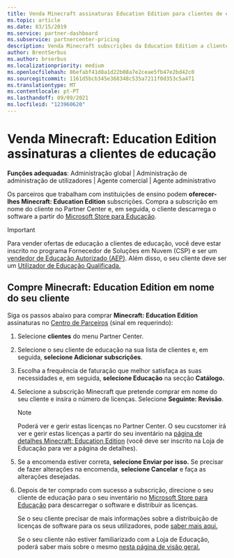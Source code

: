 ```yaml
---
title: Venda Minecraft assinaturas Education Edition para clientes de educação
ms.topic: article
ms.date: 03/15/2019
ms.service: partner-dashboard
ms.subservice: partnercenter-pricing
description: Venda Minecraft subscrições da Education Edition a clientes de educação qualificada que podem depois descarregá-las da Microsoft Education Store.
author: BrentSerbus
ms.author: brserbus
ms.localizationpriority: medium
ms.openlocfilehash: 86efabf41d8a1d22b08a7e2ceae5fb47e2bd42c0
ms.sourcegitcommit: 1161d5bcb345e368348c535a7211f0d353c5a471
ms.translationtype: MT
ms.contentlocale: pt-PT
ms.lasthandoff: 09/09/2021
ms.locfileid: "123960620"
---
```

# <a name="sell-minecraft-education-edition-subscriptions-to-education-customers"></a>Venda Minecraft: Education Edition assinaturas a clientes de educação

**Funções adequadas**: Administração global | Administração de administração de utilizadores | Agente comercial | Agente administrativo

Os parceiros que trabalham com instituições de ensino podem **oferecer-lhes Minecraft: Education Edition** subscrições. Compra a subscrição em nome do cliente no Partner Center e, em seguida, o cliente descarrega o software a partir do [Microsoft Store para Educação](https://educationstore.microsoft.com). 

>[!IMPORTANT]
>Para vender ofertas de educação a clientes de educação, você deve estar inscrito no programa Fornecedor de Soluções em Nuvem (CSP) e ser um [vendedor de Educação Autorizado (AEP)](https://www.mepn.com). Além disso, o seu cliente deve ser um [Utilizador de Educação Qualificada.](https://www.microsoftvolumelicensing.com/DocumentSearch.aspx?Mode=3&DocumentTypeId=7)  

 
## <a name="buy-minecraft-education-edition-on-behalf-of-your-customer"></a>Compre **Minecraft: Education Edition** em nome do seu cliente

Siga os passos abaixo para comprar **Minecraft: Education Edition** assinaturas no [Centro de Parceiros](https://partnercenter.microsoft.com/pcv/dashboard/overview
) (sinal em requerindo):

  1.  Selecione **clientes** do menu Partner Center.
  
  2.  Selecione o seu cliente de educação na sua lista de clientes e, em seguida, **selecione Adicionar subscrições**.
  
  3.  Escolha a frequência de faturação que melhor satisfaça as suas necessidades e, em seguida, **selecione Educação** na secção **Catálogo.**

  4.  Selecione a subscrição Minecraft que pretende comprar em nome do seu cliente e insira o número de licenças. Selecione **Seguinte: Revisão**.

      >[!NOTE]
      >Poderá ver e gerir estas licenças no Partner Center. O seu cucstomer irá ver e gerir estas licenças a partir do seu inventário na [página de detalhes Minecraft: Education Edition](https://educationstore.microsoft.com/store/details/minecraft-education-edition/9nblggh4r2r6) (você deve ser inscrito na Loja de Educação para ver a página de detalhes). 

  5.  Se a encomenda estiver correta, **selecione Enviar por isso.** Se precisar de fazer alterações na encomenda, **selecione Cancelar** e faça as alterações desejadas.   

  6.  Depois de ter comprado com sucesso a subscrição, direcione o seu cliente de educação para o seu inventário no [Microsoft Store para Educação](https://educationstore.microsoft.com) para descarregar o software e distribuir as licenças.

      Se o seu cliente precisar de mais informações sobre a distribuição de licenças de software para os seus utilizadores, pode [saber mais aqui.](/education/windows/school-get-minecraft#distribute-minecraft)  
  
      Se o seu cliente não estiver familiarizado com a Loja de Educação, poderá saber mais sobre o mesmo [nesta página de visão geral.](/microsoft-store/windows-store-for-business-overview)  

